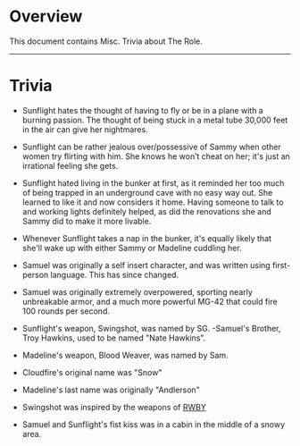 # Overview
This document contains Misc. Trivia about The Role.
***
# Trivia
- Sunflight hates the thought of having to fly or be in a plane with a burning passion. The thought of being stuck in a metal tube 30,000 feet in the air can give her nightmares.

- Sunflight can be rather jealous over/possessive of Sammy when other women try flirting with him. She knows he won’t cheat on her; it's just an irrational feeling she gets.

- Sunflight hated living in the bunker at first, as it reminded her too much of being trapped in an underground cave with no easy way out. She learned to like it and now considers it home. Having someone to talk to and working lights definitely helped, as did the renovations she and Sammy did to make it more livable.
- Whenever Sunflight takes a nap in the bunker, it's equally likely that she'll wake up with either Sammy or Madeline cuddling her.
- Samuel was originally a self insert character, and was written using first-person language. This has since changed.
- Samuel was originally extremely overpowered, sporting nearly unbreakable armor, and a much more powerful MG-42 that could fire 100 rounds per second.
- Sunflight's weapon, Swingshot, was named by SG.
-Samuel's Brother, Troy Hawkins, used to be named "Nate Hawkins".
- Madeline's weapon, Blood Weaver, was named by Sam.
- Cloudfire's original name was "Snow"
- Madeline's last name was originally "Andlerson"
- Swingshot was inspired by the weapons of [RWBY](https://rwby.fandom.com/wiki/RWBY_Wiki)
- Samuel and Sunflight's fist kiss was in a cabin in the middle of a snowy area.